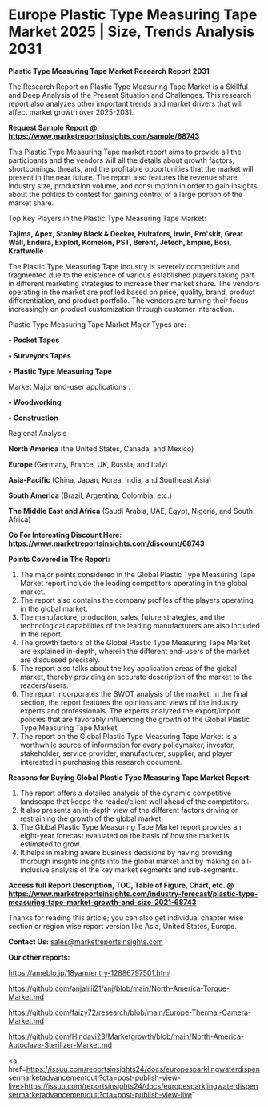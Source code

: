 # Europe Plastic Type Measuring Tape Market 2025 | Size, Trends Analysis 2031

<strong>Plastic Type Measuring Tape Market Research Report 2031</strong>

The Research Report on Plastic Type Measuring Tape Market is a Skillful and Deep Analysis of the Present Situation and Challenges. This research report also analyzes other important trends and market drivers that will affect market growth over 2025-2031.

<strong>Request Sample Report @ <a href=https://www.marketreportsinsights.com/sample/68743>https://www.marketreportsinsights.com/sample/68743</a></strong>

This Plastic Type Measuring Tape market report aims to provide all the participants and the vendors will all the details about growth factors, shortcomings, threats, and the profitable opportunities that the market will present in the near future. The report also features the revenue share, industry size, production volume, and consumption in order to gain insights about the politics to contest for gaining control of a large portion of the market share.

Top Key Players in the Plastic Type Measuring Tape Market:

<strong>Tajima, Apex, Stanley Black & Decker, Hultafors, Irwin, Pro'skit, Great Wall, Endura, Exploit, Komelon, PST, Berent, Jetech, Empire, Bosi, Kraftwelle</strong>

The Plastic Type Measuring Tape Industry is severely competitive and fragmented due to the existence of various established players taking part in different marketing strategies to increase their market share. The vendors operating in the market are profiled based on price, quality, brand, product differentiation, and product portfolio. The vendors are turning their focus increasingly on product customization through customer interaction.

Plastic Type Measuring Tape Market Major Types are:

<strong>• Pocket Tapes

• Surveyors Tapes

• Plastic Type Measuring Tape</strong>

Market Major end-user applications :

<strong>• Woodworking

• Construction</strong>

Regional Analysis

</u><strong><b>North America</b></strong> (the United States, Canada, and Mexico)

<strong><b>Europe </b></strong>(Germany, France, UK, Russia, and Italy)

<strong><b>Asia-Pacific</b></strong> (China, Japan, Korea, India, and Southeast Asia)

<strong><b>South America</b></strong> (Brazil, Argentina, Colombia, etc.)

<strong><b>The Middle East and Africa</b></strong> (Saudi Arabia, UAE, Egypt, Nigeria, and South Africa)

<strong>Go For Interesting Discount Here: <a href=https://www.marketreportsinsights.com/discount/68743>https://www.marketreportsinsights.com/discount/68743</a></strong>

<strong>Points Covered in The Report:</strong>
<ol>
  <li>The major points considered in the Global Plastic Type Measuring Tape Market report include the leading competitors operating in the global market.</li>
  <li>The report also contains the company profiles of the players operating in the global market.</li>
  <li>The manufacture, production, sales, future strategies, and the technological capabilities of the leading manufacturers are also included in the report.</li>
  <li>The growth factors of the Global Plastic Type Measuring Tape Market are explained in-depth, wherein the different end-users of the market are discussed precisely.</li>
  <li>The report also talks about the key application areas of the global market, thereby providing an accurate description of the market to the readers/users.</li>
  <li>The report incorporates the SWOT analysis of the market. In the final section, the report features the opinions and views of the industry experts and professionals. The experts analyzed the export/import policies that are favorably influencing the growth of the Global Plastic Type Measuring Tape Market.</li>
  <li>The report on the Global Plastic Type Measuring Tape Market is a worthwhile source of information for every policymaker, investor, stakeholder, service provider, manufacturer, supplier, and player interested in purchasing this research document.</li>
</ol>
<strong>Reasons for Buying Global Plastic Type Measuring Tape Market Report:</strong>

<ol>
  <li>The report offers a detailed analysis of the dynamic competitive landscape that keeps the reader/client well ahead of the competitors.</li>
  <li>It also presents an in-depth view of the different factors driving or restraining the growth of the global market.</li>
  <li>The Global Plastic Type Measuring Tape Market report provides an eight-year forecast evaluated on the basis of how the market is estimated to grow.</li>
  <li>It helps in making aware business decisions by having providing thorough insights insights into the global market and by making an all-inclusive analysis of the key market segments and sub-segments.</li>
</ol>
<strong>Access full Report Description, TOC, Table of Figure, Chart, etc. @ <a href=https://www.marketreportsinsights.com/industry-forecast/plastic-type-measuring-tape-market-growth-and-size-2021-68743>https://www.marketreportsinsights.com/industry-forecast/plastic-type-measuring-tape-market-growth-and-size-2021-68743</a></strong>


Thanks for reading this article; you can also get individual chapter wise section or region wise report version like Asia, United States, Europe.

<strong>Contact Us:</strong>
sales@marketreportsinsights.com

<strong>Our other reports:</strong>

<a href=https://ameblo.jp/18yam/entry-12886797501.html>https://ameblo.jp/18yam/entry-12886797501.html</a>

<a href=https://github.com/anjaliiii21/anj/blob/main/North-America-Torque-Market.md>https://github.com/anjaliiii21/anj/blob/main/North-America-Torque-Market.md</a>

<a href=https://github.com/faizy72/research/blob/main/Europe-Thermal-Camera-Market.md>https://github.com/faizy72/research/blob/main/Europe-Thermal-Camera-Market.md</a>

<a href=https://github.com/Hindavi23/Marketgrowth/blob/main/North-America-Autoclave-Sterilizer-Market.md>https://github.com/Hindavi23/Marketgrowth/blob/main/North-America-Autoclave-Sterilizer-Market.md</a>

<a href=https://issuu.com/reportsinsights24/docs/europesparklingwaterdispensermarketadvancementoutl?cta=post-publish-view-live>https://issuu.com/reportsinsights24/docs/europesparklingwaterdispensermarketadvancementoutl?cta=post-publish-view-live</a>"
